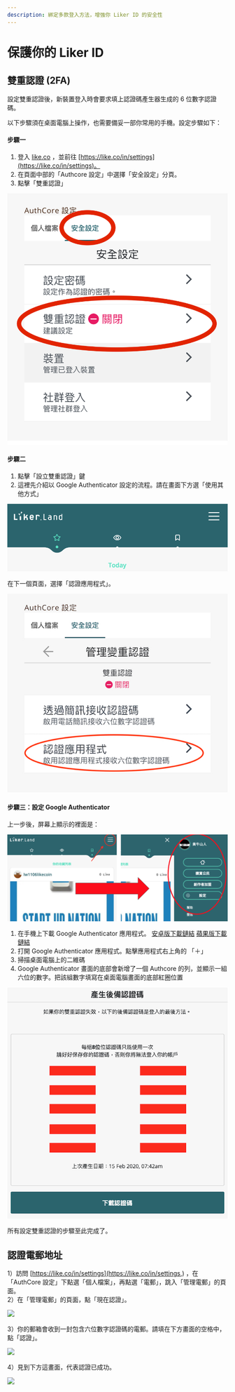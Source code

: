```yaml
---
description: 綁定多款登入方法，增強你 Liker ID 的安全性
---
```


# 保護你的 Liker ID

## 雙重認證 \(2FA\)

設定雙重認證後，新裝置登入時會要求填上認證碼產生器生成的 6 位數字認證碼。

以下步驟須在桌面電腦上操作，也需要備妥一部你常用的手機。設定步驟如下：

#### 步驟一

1. 登入 [like.co](http://like.co) ，並前往 [https://like.co/in/settings](https://like.co/in/settings)。
2. 在頁面中部的「Authcore 設定」中選擇「安全設定」分頁。
3. 點擊「雙重認證」

![](../../.gitbook/assets/img_2343.jpg)

#### 步驟二

1. 點擊「設立雙重認證」鍵
2. 這裡先介紹以 Google Authenticator 設定的流程。請在畫面下方選「使用其他方式」

![](../../.gitbook/assets/image.png)

在下一個頁面，選擇「認證應用程式」。

![](../../.gitbook/assets/img_2346a.jpg)

#### 步驟三：設定 Google Authenticator

上一步後，屏幕上顯示的裡面是：

![&#x684C;&#x9762;&#x96FB;&#x8166;&#x4E0A;&#x7684;&#x756B;&#x9762;](../../.gitbook/assets/image%20%282%29.png)

1. 在手機上下載 Google Authenticator 應用程式。 [安卓版下載鏈結](https://play.google.com/store/apps/details?id=com.google.android.apps.authenticator2&hl=zh_TW) [蘋果版下載鏈結](https://apps.apple.com/hk/app/google-authenticator/id388497605)
2. 打開 Google Authenticator 應用程式。點擊應用程式右上角的 「＋」
3. 掃描桌面電腦上的二維碼
4. Google Authenticator 畫面的底部會新增了一個 Authcore 的列，並顯示一組六位的數字。把該組數字填寫在桌面電腦畫面的底部紅圈位置

![&#x5EFA;&#x8B70;&#x7528;&#x624B;&#x6284;&#x4E0B;&#x6B64;&#x5F8C;&#x5099;&#x8A8D;&#x8B49;&#x78BC;&#x3002;&#x82E5;&#x624B;&#x6A5F;&#x6389;&#x4E86;&#xFF0C;&#x53EF;&#x4EE5;&#x7528;&#x9019;&#x7D44;&#x78BC;&#x6062;&#x5FA9; Google Authenticator &#x7684;&#x8A2D;&#x5B9A;&#x3002;](../../.gitbook/assets/2fa-backup-screen%20%281%29.png)

所有設定雙重認證的步驟至此完成了。

## 認證電郵地址

1）訪問 [https://like.co/in/settings](https://like.co/in/settings,) ，在「AuthCore 設定」下點選「個人檔案」，再點選「電郵」，跳入「管理電郵」的頁面。  
2）在「管理電郵」的頁面，點「現在認證」。

![](https://downloads.intercomcdn.com/i/o/171961772/306add51d07b3efdbe8929d0/2.png)

3）你的郵箱會收到一封包含六位數字認證碼的電郵。請填在下方畫面的空格中，點「認證」。

![](https://downloads.intercomcdn.com/i/o/171962025/7a29375736dc15a5f3eb9909/image.png)

4）見到下方這畫面，代表認證已成功。

![](https://downloads.intercomcdn.com/i/o/171962300/572802acdde725bb6e9387d2/image.png)

